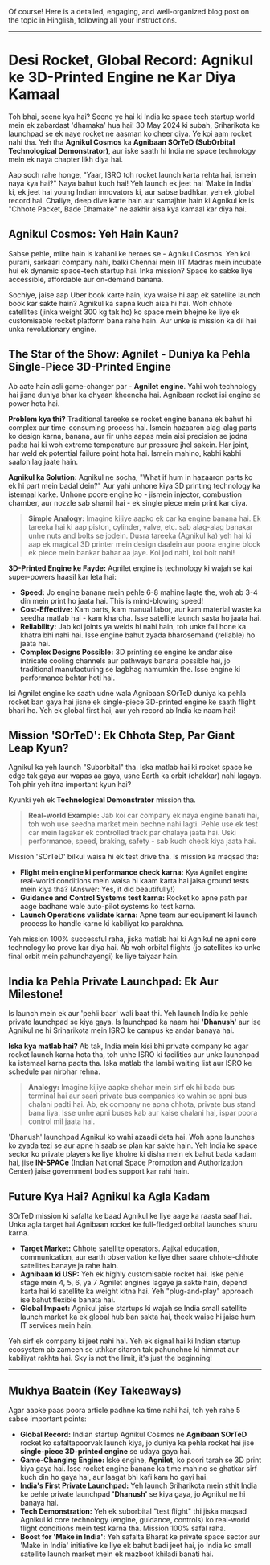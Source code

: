 Of course! Here is a detailed, engaging, and well-organized blog post on the topic in Hinglish, following all your instructions.

---

# Desi Rocket, Global Record: Agnikul ke 3D-Printed Engine ne Kar Diya Kamaal

Toh bhai, scene kya hai? Scene ye hai ki India ke space tech startup world mein ek zabardast 'dhamaka' hua hai! 30 May 2024 ki subah, Sriharikota ke launchpad se ek naye rocket ne aasman ko cheer diya. Ye koi aam rocket nahi tha. Yeh tha **Agnikul Cosmos** ka **Agnibaan SOrTeD (SubOrbital Technological Demonstrator)**, aur iske saath hi India ne space technology mein ek naya chapter likh diya hai.

Aap soch rahe honge, "Yaar, ISRO toh rocket launch karta rehta hai, ismein naya kya hai?" Naya bahut kuch hai! Yeh launch ek jeet hai 'Make in India' ki, ek jeet hai young Indian innovators ki, aur sabse badhkar, yeh ek global record hai. Chaliye, deep dive karte hain aur samajhte hain ki Agnikul ke is "Chhote Packet, Bade Dhamake" ne aakhir aisa kya kamaal kar diya hai.

## Agnikul Cosmos: Yeh Hain Kaun?

Sabse pehle, milte hain is kahani ke heroes se - Agnikul Cosmos. Yeh koi purani, sarkaari company nahi, balki Chennai mein IIT Madras mein incubate hui ek dynamic space-tech startup hai. Inka mission? Space ko sabke liye accessible, affordable aur on-demand banana.

Sochiye, jaise aap Uber book karte hain, kya waise hi aap ek satellite launch book kar sakte hain? Agnikul ka sapna kuch aisa hi hai. Woh chhote satellites (jinka weight 300 kg tak ho) ko space mein bhejne ke liye ek customisable rocket platform bana rahe hain. Aur unke is mission ka dil hai unka revolutionary engine.

## The Star of the Show: Agnilet - Duniya ka Pehla Single-Piece 3D-Printed Engine

Ab aate hain asli game-changer par - **Agnilet engine**. Yahi woh technology hai jisne duniya bhar ka dhyaan kheencha hai. Agnibaan rocket isi engine se power hota hai.

**Problem kya thi?**
Traditional tareeke se rocket engine banana ek bahut hi complex aur time-consuming process hai. Ismein hazaaron alag-alag parts ko design karna, banana, aur fir unhe aapas mein aisi precision se jodna padta hai ki woh extreme temperature aur pressure jhel sakein. Har joint, har weld ek potential failure point hota hai. Ismein mahino, kabhi kabhi saalon lag jaate hain.

**Agnikul ka Solution:**
Agnikul ne socha, "What if hum in hazaaron parts ko ek hi part mein badal dein?" Aur yahi unhone kiya 3D printing technology ka istemaal karke. Unhone poore engine ko - jismein injector, combustion chamber, aur nozzle sab shamil hai - ek single piece mein print kar diya.

> **Simple Analogy:** Imagine kijiye aapko ek car ka engine banana hai. Ek tareeka hai ki aap piston, cylinder, valve, etc. sab alag-alag banakar unhe nuts and bolts se jodein. Dusra tareeka (Agnikul ka) yeh hai ki aap ek magical 3D printer mein design daalein aur poora engine block ek piece mein bankar bahar aa jaye. Koi jod nahi, koi bolt nahi!

**3D-Printed Engine ke Fayde:**
Agnilet engine is technology ki wajah se kai super-powers haasil kar leta hai:
-   **Speed:** Jo engine banane mein pehle 6-8 mahine lagte the, woh ab 3-4 din mein print ho jaata hai. This is mind-blowing speed!
-   **Cost-Effective:** Kam parts, kam manual labor, aur kam material waste ka seedha matlab hai - kam kharcha. Isse satellite launch sasta ho jaata hai.
-   **Reliability:** Jab koi joints ya welds hi nahi hain, toh unke fail hone ka khatra bhi nahi hai. Isse engine bahut zyada bharosemand (reliable) ho jaata hai.
-   **Complex Designs Possible:** 3D printing se engine ke andar aise intricate cooling channels aur pathways banana possible hai, jo traditional manufacturing se lagbhag namumkin the. Isse engine ki performance behtar hoti hai.

Isi Agnilet engine ke saath udne wala Agnibaan SOrTeD duniya ka pehla rocket ban gaya hai jisne ek single-piece 3D-printed engine ke saath flight bhari ho. Yeh ek global first hai, aur yeh record ab India ke naam hai!

## Mission 'SOrTeD': Ek Chhota Step, Par Giant Leap Kyun?

Agnikul ka yeh launch "Suborbital" tha. Iska matlab hai ki rocket space ke edge tak gaya aur wapas aa gaya, usne Earth ka orbit (chakkar) nahi lagaya. Toh phir yeh itna important kyun hai?

Kyunki yeh ek **Technological Demonstrator** mission tha.

> **Real-world Example:** Jab koi car company ek naya engine banati hai, toh woh use seedha market mein bechne nahi lagti. Pehle use ek test car mein lagakar ek controlled track par chalaya jaata hai. Uski performance, speed, braking, safety - sab kuch check kiya jaata hai.

Mission 'SOrTeD' bilkul waisa hi ek test drive tha. Is mission ka maqsad tha:
-   **Flight mein engine ki performance check karna:** Kya Agnilet engine real-world conditions mein waisa hi kaam karta hai jaisa ground tests mein kiya tha? (Answer: Yes, it did beautifully!)
-   **Guidance and Control Systems test karna:** Rocket ko apne path par aage badhane wale auto-pilot systems ko test karna.
-   **Launch Operations validate karna:** Apne team aur equipment ki launch process ko handle karne ki kabiliyat ko parakhna.

Yeh mission 100% successful raha, jiska matlab hai ki Agnikul ne apni core technology ko prove kar diya hai. Ab woh orbital flights (jo satellites ko unke final orbit mein pahunchayengi) ke liye taiyaar hain.

## India ka Pehla Private Launchpad: Ek Aur Milestone!

Is launch mein ek aur 'pehli baar' wali baat thi. Yeh launch India ke pehle private launchpad se kiya gaya. Is launchpad ka naam hai **'Dhanush'** aur ise Agnikul ne hi Sriharikota mein ISRO ke campus ke andar banaya hai.

**Iska kya matlab hai?**
Ab tak, India mein kisi bhi private company ko agar rocket launch karna hota tha, toh unhe ISRO ki facilities aur unke launchpad ka istemaal karna padta tha. Iska matlab tha lambi waiting list aur ISRO ke schedule par nirbhar rehna.

> **Analogy:** Imagine kijiye aapke shehar mein sirf ek hi bada bus terminal hai aur saari private bus companies ko wahin se apni bus chalani padti hai. Ab, ek company ne apna chhota, private bus stand bana liya. Isse unhe apni buses kab aur kaise chalani hai, ispar poora control mil jaata hai.

'Dhanush' launchpad Agnikul ko wahi azaadi deta hai. Woh apne launches ko zyada tezi se aur apne hisaab se plan kar sakte hain. Yeh India ke space sector ko private players ke liye kholne ki disha mein ek bahut bada kadam hai, jise **IN-SPACe** (Indian National Space Promotion and Authorization Center) jaise government bodies support kar rahi hain.

## Future Kya Hai? Agnikul ka Agla Kadam

SOrTeD mission ki safalta ke baad Agnikul ke liye aage ka raasta saaf hai. Unka agla target hai Agnibaan rocket ke full-fledged orbital launches shuru karna.

-   **Target Market:** Chhote satellite operators. Aajkal education, communication, aur earth observation ke liye dher saare chhote-chhote satellites banaye ja rahe hain.
-   **Agnibaan ki USP:** Yeh ek highly customisable rocket hai. Iske pehle stage mein 4, 5, 6, ya 7 Agnilet engines lagaye ja sakte hain, depend karta hai ki satellite ka weight kitna hai. Yeh "plug-and-play" approach ise bahut flexible banata hai.
-   **Global Impact:** Agnikul jaise startups ki wajah se India small satellite launch market ka ek global hub ban sakta hai, theek waise hi jaise hum IT services mein hain.

Yeh sirf ek company ki jeet nahi hai. Yeh ek signal hai ki Indian startup ecosystem ab zameen se uthkar sitaron tak pahunchne ki himmat aur kabiliyat rakhta hai. Sky is not the limit, it's just the beginning!

---

## Mukhya Baatein (Key Takeaways)

Agar aapke paas poora article padhne ka time nahi hai, toh yeh rahe 5 sabse important points:

-   **Global Record:** Indian startup Agnikul Cosmos ne **Agnibaan SOrTeD** rocket ko safaltapoorvak launch kiya, jo duniya ka pehla rocket hai jise **single-piece 3D-printed engine** se udaya gaya hai.
-   **Game-Changing Engine:** Iske engine, **Agnilet**, ko poori tarah se 3D print kiya gaya hai. Isse rocket engine banane ka time mahino se ghatkar sirf kuch din ho gaya hai, aur laagat bhi kafi kam ho gayi hai.
-   **India's First Private Launchpad:** Yeh launch Sriharikota mein sthit India ke pehle private launchpad **'Dhanush'** se kiya gaya, jo Agnikul ne hi banaya hai.
-   **Tech Demonstration:** Yeh ek suborbital "test flight" thi jiska maqsad Agnikul ki core technology (engine, guidance, controls) ko real-world flight conditions mein test karna tha. Mission 100% safal raha.
-   **Boost for 'Make in India':** Yeh safalta Bharat ke private space sector aur 'Make in India' initiative ke liye ek bahut badi jeet hai, jo India ko small satellite launch market mein ek mazboot khiladi banati hai.